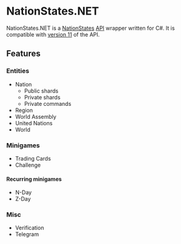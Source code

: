 # NationStates.NET

NationStates.NET is a [NationStates](https://nationstates.net) [API](https://nationstates.net/pages/api) wrapper written for C#. It is compatible with [version 11](https://www.nationstates.net/cgi-bin/api.cgi?a=version) of the API. 

## Features

### Entities

- Nation
  - Public shards
  - Private shards
  - Private commands
- Region
- World Assembly
- United Nations
- World

### Minigames

- Trading Cards
- Challenge

#### Recurring minigames

- N-Day
- Z-Day

### Misc

- Verification
- Telegram